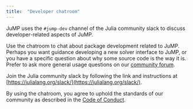 ```yaml
---
title:  "Developer chatroom"
---
```


JuMP uses the `#jump-dev` channel of the Julia community slack to discuss
developer-related aspects of JuMP.

Use the chatroom to chat about package development related to JuMP. Perhaps you
want guidance developing a new solver interface to JuMP, or you have a specific
question about why some source code is the way it is. Prefer to ask more general
usage questions on our [community forum](/forum).

Join the Julia community slack by following the link and instructions at
[https://julialang.org/slack/](https://julialang.org/slack/).

By using the chatroom, you agree to uphold the standards of our community as described in the [Code of Conduct](/code-of-conduct).
